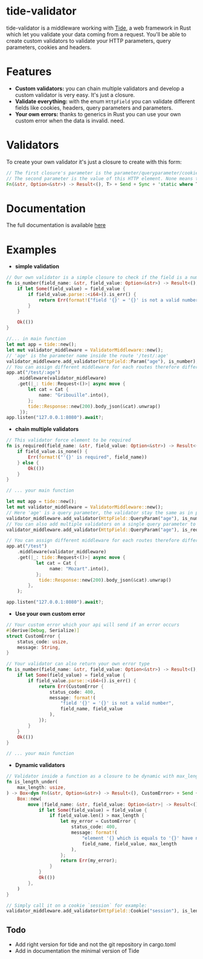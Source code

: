 # tide-validator

tide-validator is a middleware working with [Tide](https://github.com/http-rs/tide), a web framework in Rust which let you validate your data coming from a request. You'll be able to create custom validators to validate your HTTP parameters, query parameters, cookies and headers.

# Features

- __Custom validators:__ you can chain multiple validators and develop a custom validator is very easy. It's just a closure.
- __Validate everything:__ with the enum `HttpField` you can validate different fields like cookies, headers, query parameters and parameters.
- __Your own errors:__ thanks to generics in Rust you can use your own custom error when the data is invalid.
    need.

# Validators

To create your own validator it's just a closure to create with this form:

```rust
// The first closure's parameter is the parameter/queryparameter/cookie/header name.
// The second parameter is the value of this HTTP element. None means the field doesn't exist in the request (useful to force specific fields to be required).
Fn(&str, Option<&str>) -> Result<(), T> + Send + Sync + 'static where T: Serialize + Send + Sync + 'static
```

# Documentation

The full documentation is available [here](https://docs.rs/tide-validator)

# Examples

+ __simple validation__
```rust
// Our own validator is a simple closure to check if the field is a number
fn is_number(field_name: &str, field_value: Option<&str>) -> Result<(), String> {
    if let Some(field_value) = field_value {
        if field_value.parse::<i64>().is_err() {
            return Err(format!("field '{}' = '{}' is not a valid number", field_name, field_value));
        }
    }

    Ok(())
}

//... in main function
let mut app = tide::new();
let mut validator_middleware = ValidatorMiddleware::new();
// 'age' is the parameter name inside the route '/test/:age'
validator_middleware.add_validator(HttpField::Param("age"), is_number);
// You can assign different middleware for each routes therefore different validators for each routes
app.at("/test/:age")
    .middleware(validator_middleware)
    .get(|_: tide::Request<()>| async move {
        let cat = Cat {
            name: "Gribouille".into(),
        };
        tide::Response::new(200).body_json(&cat).unwrap()
     });
app.listen("127.0.0.1:8080").await?;
```

+ __chain multiple validators__
```rust
// This validator force element to be required
fn is_required(field_name: &str, field_value: Option<&str>) -> Result<(), String> {
    if field_value.is_none() {
        Err(format!("'{}' is required", field_name))
    } else {
        Ok(())
    }
}

// ... your main function

let mut app = tide::new();
let mut validator_middleware = ValidatorMiddleware::new();
// Here 'age' is a query parameter, the validator stay the same as in previous example
validator_middleware.add_validator(HttpField::QueryParam("age"), is_number);
// You can also add multiple validators on a single query parameter to check different things
validator_middleware.add_validator(HttpField::QueryParam("age"), is_required);

// You can assign different middleware for each routes therefore different validators for each routes
app.at("/test")
    .middleware(validator_middleware)
    .get(|_: tide::Request<()>| async move {
           let cat = Cat {
                name: "Mozart".into(),
           };
            tide::Response::new(200).body_json(&cat).unwrap()
        },
    );

app.listen("127.0.0.1:8080").await?;
```

+ __Use your own custom error__
```rust
// Your custom error which your api will send if an error occurs
#[derive(Debug, Serialize)]
struct CustomError {
    status_code: usize,
    message: String,
}

// Your validator can also return your own error type
fn is_number(field_name: &str, field_value: Option<&str>) -> Result<(), CustomError> {
    if let Some(field_value) = field_value {
        if field_value.parse::<i64>().is_err() {
            return Err(CustomError {
                status_code: 400,
                message: format!(
                    "field '{}' = '{}' is not a valid number",
                    field_name, field_value
                ),
            });
        }
    }
    Ok(())
}

// ... your main function
```

+ __Dynamic validators__
```rust
// Validator inside a function as a closure to be dynamic with max_length
fn is_length_under(
    max_length: usize,
) -> Box<dyn Fn(&str, Option<&str>) -> Result<(), CustomError> + Send + Sync + 'static> {
    Box::new(
        move |field_name: &str, field_value: Option<&str>| -> Result<(), CustomError> {
            if let Some(field_value) = field_value {
                if field_value.len() > max_length {
                    let my_error = CustomError {
                        status_code: 400,
                        message: format!(
                            "element '{} which is equals to '{}' have not the maximum length of {}",
                            field_name, field_value, max_length
                        ),
                    };
                    return Err(my_error);
                }
            }
            Ok(())
        },
    )
}

// Simply call it on a cookie `session` for example:
validator_middleware.add_validator(HttpField::Cookie("session"), is_length_under(20));
```

## Todo

+ Add right version for tide and not the git repository in cargo.toml
+ Add in documentation the minimal version of Tide